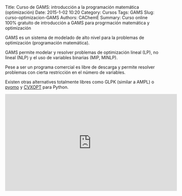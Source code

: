 Title: Curso de GAMS: introducción a la programación matemática (optimización)
Date: 2015-1-02 10:20
Category: Cursos
Tags: GAMS
Slug: curso-optimizacion-GAMS
Authors: CAChemE
Summary: Curso online 100% gratuito de introducción a GAMS para progrmación matemática y optimización

GAMS es un sistema de modelado de alto nivel para la problemas de optimización (programación matemática).

GAMS permite modelar y resolver problemas de optimización lineal (LP), no lineal (NLP) y el uso de variables binarias (MIP, MINLP).

Pese a ser un programa comercial es libre de descarga y permite resolver problemas con cierta restricción en el número de variables.

Existen otras alternatives totalmente libres como GLPK (similar a AMPL) o [pyomo](https://youtu.be/hTKa7Qc38b4) y [CVXOPT](https://youtu.be/ZhPPAbPwYrA) para Python.

<iframe width="560" height="315" src="https://www.youtube.com/embed/UaPe6ms37VM?list=PLGBbVX_WvN7ZhPW_A90iORZVL1yoqAQ4W" frameborder="0" allowfullscreen></iframe>
